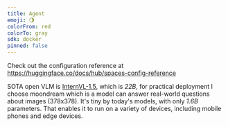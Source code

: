 ```yaml
---
title: Agent
emoji: 🌖
colorFrom: red
colorTo: gray
sdk: docker
pinned: false
---
```


Check out the configuration reference at https://huggingface.co/docs/hub/spaces-config-reference

SOTA open VLM is [InternVL-1.5](https://huggingface.co/spaces/opencompass/open_vlm_leaderboard), which is *22B*, for practical deployment I choose moondream which is a model can answer real-world questions about images (378x378). It's tiny by today's models, with only *1.6B* parameters. That enables it to run on a variety of devices, including mobile phones and edge devices.

